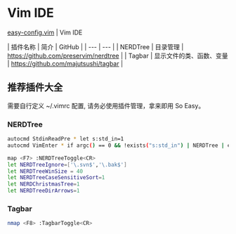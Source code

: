 # Vim IDE

[easy-config.vim](https://github.com/yulonghu/vim-easy-config/blob/master/README.md) | Vim IDE


| 插件名称 | 简介 | GitHub |
| --- | --- | 
| NERDTree | 目录管理 | https://github.com/preservim/nerdtree |
| Tagbar | 显示文件的类、函数、变量 | https://github.com/majutsushi/tagbar |

## 推荐插件大全

需要自行定义 ~/.vimrc 配置, 请务必使用插件管理，拿来即用 So Easy。

### NERDTree

```bash
autocmd StdinReadPre * let s:std_in=1
autocmd VimEnter * if argc() == 0 && !exists("s:std_in") | NERDTree | endif

map <F7> :NERDTreeToggle<CR>
let NERDTreeIgnore=['\.svn$','\.bak$']
let NERDTreeWinSize = 40
let NERDTreeCaseSensitiveSort=1
let NERDChristmasTree=1
let NERDTreeDirArrows=1
```

### Tagbar

```bash
nmap <F8> :TagbarToggle<CR>
```
